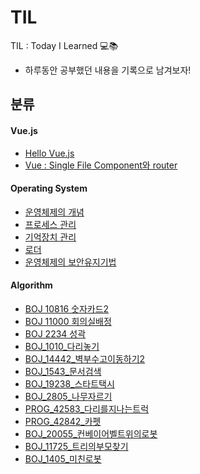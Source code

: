# TIL
TIL : Today I Learned 💻📚

- 하루동안 공부했던 내용을 기록으로 남겨보자!



## 분류

#### Vue.js

- [Hello Vue.js](https://github.com/ShinDajeong/TIL/blob/main/Vue.js/01_Hello_Vue.js.md)
- [Vue : Single File Component와 router](https://github.com/ShinDajeong/TIL/blob/main/Vue.js/02_Vue_SFC_Router.md)


#### Operating System

- [운영체제의 개념](https://github.com/ShinDajeong/TIL/blob/main/Operating%20System/%EC%9A%B4%EC%98%81%EC%B2%B4%EC%A0%9C(OS%3B%20Operating%20System).md)
- [프로세스 관리](https://github.com/ShinDajeong/TIL/blob/main/Operating%20System/%ED%94%84%EB%A1%9C%EC%84%B8%EC%8A%A4(Procss).md)
- [기억장치 관리](https://github.com/ShinDajeong/TIL/blob/main/Operating%20System/%EA%B8%B0%EC%96%B5%EC%9E%A5%EC%B9%98%20%EA%B4%80%EB%A6%AC.md)
- [로더](https://github.com/ShinDajeong/TIL/blob/main/Operating%20System/%EB%A1%9C%EB%8D%94(Loader).md)
- [운영체제의 보안유지기법](https://github.com/ShinDajeong/TIL/blob/main/Operating%20System/%EC%9A%B4%EC%98%81%EC%B2%B4%EC%A0%9C%EC%9D%98%20%EB%B3%B4%EC%95%88%EC%9C%A0%EC%A7%80%EA%B8%B0%EB%B2%95.md)

#### Algorithm

- [BOJ 10816 숫자카드2](https://github.com/ShinDajeong/TIL/blob/main/Algorithm/BOJ_10816_%EC%88%AB%EC%9E%90%EC%B9%B4%EB%93%9C2.java)
- [BOJ 11000 회의실배정](https://github.com/ShinDajeong/TIL/blob/main/Algorithm/BOJ_11000_%ED%9A%8C%EC%9D%98%EC%8B%A4%EB%B0%B0%EC%A0%95.java)
- [BOJ 2234 성곽](https://github.com/ShinDajeong/TIL/blob/main/Algorithm/BOJ_2234_%EC%84%B1%EA%B3%BD.java)
- [BOJ_1010_다리놓기](https://github.com/ShinDajeong/TIL/blob/main/Algorithm/BOJ_1010_%EB%8B%A4%EB%A6%AC%EB%86%93%EA%B8%B0.java)
- [BOJ_14442_벽부수고이동하기2](https://github.com/ShinDajeong/TIL/blob/main/Algorithm/BOJ_14442_%EB%B2%BD%EB%B6%80%EC%88%98%EA%B3%A0%EC%9D%B4%EB%8F%99%ED%95%98%EA%B8%B02.java)
- [BOJ_1543_문서검색](https://github.com/ShinDajeong/TIL/blob/main/Algorithm/BOJ_1543_%EB%AC%B8%EC%84%9C%EA%B2%80%EC%83%89.java)
- [BOJ_19238_스타트택시](https://github.com/ShinDajeong/TIL/blob/main/Algorithm/BOJ_19238_%EC%8A%A4%ED%83%80%ED%8A%B8%ED%83%9D%EC%8B%9C.java)
- [BOJ_2805_나무자르기](https://github.com/ShinDajeong/TIL/blob/main/Algorithm/BOJ_2805_%EB%82%98%EB%AC%B4%EC%9E%90%EB%A5%B4%EA%B8%B0.java)
- [PROG_42583_다리를지나는트럭](https://github.com/ShinDajeong/TIL/blob/main/Algorithm/PROG_42583_%EB%8B%A4%EB%A6%AC%EB%A5%BC%EC%A7%80%EB%82%98%EB%8A%94%ED%8A%B8%EB%9F%AD.java)
- [PROG_42842_카펫](https://github.com/ShinDajeong/TIL/blob/main/Algorithm/PROG_42842_%EC%B9%B4%ED%8E%AB.java)
- [BOJ_20055_컨베이어벨트위의로봇](https://github.com/ShinDajeong/TIL/blob/main/Algorithm/BOJ_20055_%EC%BB%A8%EB%B2%A0%EC%9D%B4%EC%96%B4%EB%B2%A8%ED%8A%B8%EC%9C%84%EC%9D%98%EB%A1%9C%EB%B4%87.java)
- [BOJ_11725_트리의부모찾기](https://github.com/ShinDajeong/TIL/blob/main/Algorithm/BOJ_11725_%ED%8A%B8%EB%A6%AC%EC%9D%98%EB%B6%80%EB%AA%A8%EC%B0%BE%EA%B8%B0.java)
- [BOJ_1405_미친로봇](https://github.com/ShinDajeong/TIL/blob/main/Algorithm/BOJ_1405_%EB%AF%B8%EC%B9%9C%EB%A1%9C%EB%B4%87.java)
